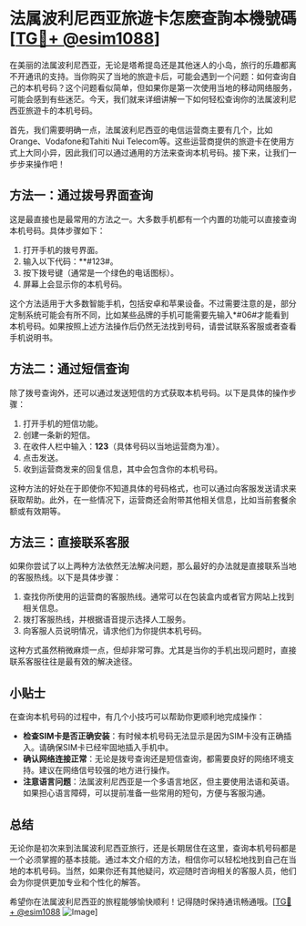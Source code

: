# 法属波利尼西亚旅遊卡怎麽查詢本機號碼 [[TG💪+ @esim1088](https://t.me/s/esim1088)]

在美丽的法属波利尼西亚，无论是塔希提岛还是其他迷人的小岛，旅行的乐趣都离不开通讯的支持。当你购买了当地的旅遊卡后，可能会遇到一个问题：如何查询自己的本机号码？这个问题看似简单，但如果你是第一次使用当地的移动网络服务，可能会感到有些迷茫。今天，我们就来详细讲解一下如何轻松查询你的法属波利尼西亚旅遊卡的本机号码。

首先，我们需要明确一点，法属波利尼西亚的电信运营商主要有几个，比如Orange、Vodafone和Tahiti Nui Telecom等。这些运营商提供的旅遊卡在使用方式上大同小异，因此我们可以通过通用的方法来查询本机号码。接下来，让我们一步步来操作吧！

## 方法一：通过拨号界面查询

这是最直接也是最常用的方法之一。大多数手机都有一个内置的功能可以直接查询本机号码。具体步骤如下：

1. 打开手机的拨号界面。
2. 输入以下代码：**#123#。
3. 按下拨号键（通常是一个绿色的电话图标）。
4. 屏幕上会显示你的本机号码。

这个方法适用于大多数智能手机，包括安卓和苹果设备。不过需要注意的是，部分定制系统可能会有所不同，比如某些品牌的手机可能需要先输入*#06#才能看到本机号码。如果按照上述方法操作后仍然无法找到号码，请尝试联系客服或者查看手机说明书。

## 方法二：通过短信查询

除了拨号查询外，还可以通过发送短信的方式获取本机号码。以下是具体的操作步骤：

1. 打开手机的短信功能。
2. 创建一条新的短信。
3. 在收件人栏中输入：**123**（具体号码以当地运营商为准）。
4. 点击发送。
5. 收到运营商发来的回复信息，其中会包含你的本机号码。

这种方法的好处在于即使你不知道具体的号码格式，也可以通过向客服发送请求来获取帮助。此外，在一些情况下，运营商还会附带其他相关信息，比如当前套餐余额或有效期等。

## 方法三：直接联系客服

如果你尝试了以上两种方法依然无法解决问题，那么最好的办法就是直接联系当地的客服热线。以下是具体步骤：

1. 查找你所使用的运营商的客服热线。通常可以在包装盒内或者官方网站上找到相关信息。
2. 拨打客服热线，并根据语音提示选择人工服务。
3. 向客服人员说明情况，请求他们为你提供本机号码。

这种方式虽然稍微麻烦一点，但却非常可靠。尤其是当你的手机出现问题时，直接联系客服往往是最有效的解决途径。

## 小贴士

在查询本机号码的过程中，有几个小技巧可以帮助你更顺利地完成操作：

- **检查SIM卡是否正确安装**：有时候本机号码无法显示是因为SIM卡没有正确插入。请确保SIM卡已经牢固地插入手机中。
- **确认网络连接正常**：无论是拨号查询还是短信查询，都需要良好的网络环境支持。建议在网络信号较强的地方进行操作。
- **注意语言问题**：法属波利尼西亚是一个多语言地区，但主要使用法语和英语。如果担心语言障碍，可以提前准备一些常用的短句，方便与客服沟通。

## 总结

无论你是初次来到法属波利尼西亚旅行，还是长期居住在这里，查询本机号码都是一个必须掌握的基本技能。通过本文介绍的方法，相信你可以轻松地找到自己在当地的本机号码。当然，如果你还有其他疑问，欢迎随时咨询相关的客服人员，他们会为你提供更加专业和个性化的解答。

希望你在法属波利尼西亚的旅程能够愉快顺利！记得随时保持通讯畅通哦。[[TG💪+ @esim1088](https://t.me/s/esim1088) ![Image](https://i.postimg.cc/4NQfJmqS/Snipaste-2025-05-13-00-14-12.png)]